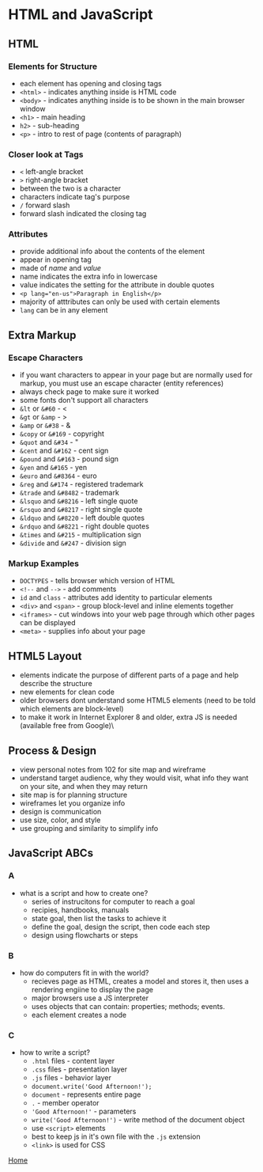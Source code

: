 # HTML and JavaScript 

## HTML

### Elements for Structure
- each element has opening and closing tags
- `<html>` - indicates anything inside is HTML code
- `<body>` - indicates anything inside is to be shown in the main browser window
- `<h1>` - main heading
- `h2>` - sub-heading
- `<p>` - intro to rest of page (contents of paragraph)

### Closer look at Tags
- `<` left-angle bracket
- `>` right-angle bracket
- between the two is a character
- characters indicate tag's purpose
- `/` forward slash 
- forward slash indicated the closing tag

### Attributes
- provide additional info about the contents of the element
- appear in opening tag
- made of *name* and *value*
- name indicates the extra info in lowercase
- value indicates the setting for the attribute in double quotes
- `<p lang="en-us">Paragraph in English</p>`
- majority of atttributes can only be used with certain elements
- `lang` can be in any element

## Extra Markup

### Escape Characters
- if you want characters to appear in  your page but are normally used for markup, you must use an escape character (entity references)
- always check page to make sure it worked
- some fonts don't support all characters
- `&lt` or `&#60` - < 
- `&gt` or `&amp` - >
- `&amp` or `&#38` - &
- `&copy` or `&#169` - copyright
- `&quot` and `&#34` - "
- `&cent` and `&#162` - cent sign
- `&pound` and `&#163` - pound sign
- `&yen` and `&#165` - yen
- `&euro` and `&#8364` - euro
- `&reg` and `&#174` - registered trademark
- `&trade` and `&#8482` - trademark
- `&lsquo` and `&#8216` - left single quote
- `&rsquo` and `&#8217` - right single quote
- `&ldquo` and `&#8220` - left double quotes
- `&rdquo` and `&#8221` - right double quotes
- `&times` and `&#215` - multiplication sign
- `&divide` and `&#247` - division sign

### Markup Examples
- `DOCTYPES` - tells browser which version of HTML
- `<!--` and `-->` - add comments
- `id` and `class` - attributes add identity to particular elements
- `<div>` and `<span>` - group block-level and inline elements together
- `<iframes>` - cut windows into your web page through which other pages can be displayed
- `<meta>` - supplies info about your page

## HTML5 Layout
- elements indicate the purpose of different parts of a page and help describe the structure
- new elements for clean code 
- older browsers dont understand some HTML5 elements (need to be told which elements are block-level)
- to make it work in Internet Explorer 8 and older, extra JS is needed (available free from Google)\

## Process & Design

- view personal notes from 102 for site map and wireframe
- understand target audience, why they would visit, what info they want on your site, and when they may return
- site map is for planning structure
- wireframes let you organize info
- design is communication 
- use size, color, and style
- use grouping and similarity to simplify info

## JavaScript ABCs

### A
- what is a script and how to create one?
  - series of instrucitons for computer to reach a goal
  - recipies, handbooks, manuals
  - state goal, then list the tasks to achieve it
  - define the goal, design the script, then code each step
  - design using flowcharts or steps

### B
- how do computers fit in with the world?
  - recieves page as HTML, creates a model and stores it, then uses a rendering engiine to display the page
  - major browsers use a JS interpreter
  - uses objects that can contain: properties; methods; events.
  - each element creates a node

### C
- how to write a script?
  - `.html` files - content layer
  - `.css` files - presentation layer
  - `.js` files - behavior layer
  - `document.write('Good Afternoon!');`
  - `document` - represents entire page
  - `.` - member operator
  - `'Good Afternoon!'` - parameters
  - `write('Good Afternoon!')` - write method of the document object
  - use `<script>` elements
  - best to keep js in it's own file with the `.js` extension
  - `<link>` is used for CSS

[Home](reading-notes)

